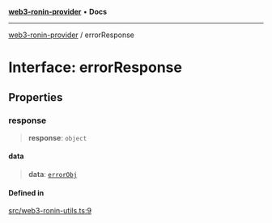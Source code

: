 [**web3-ronin-provider**](../README.md) • **Docs**

***

[web3-ronin-provider](../globals.md) / errorResponse

# Interface: errorResponse

## Properties

### response

> **response**: `object`

#### data

> **data**: [`errorObj`](errorObj.md)

#### Defined in

[src/web3-ronin-utils.ts:9](https://github.com/chuacw/web3-ronin-provider/blob/5e9462adf1edb8f1f7982dc5f4e5bd7094a4d6eb/src/web3-ronin-utils.ts#L9)
